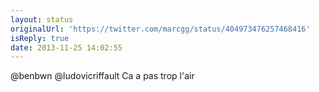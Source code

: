 ```yaml
---
layout: status
originalUrl: 'https://twitter.com/marcgg/status/404973476257468416'
isReply: true
date: 2013-11-25 14:02:55
---
```


@benbwn @ludovicriffault Ca a pas trop l'air
